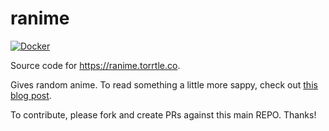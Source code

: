 # ranime

[![Docker](https://github.com/fatcat2/ranime/actions/workflows/main.yml/badge.svg)](https://github.com/fatcat2/ranime/actions/workflows/main.yml)

Source code for https://ranime.torrtle.co.

Gives random anime. To read something a little more sappy, check out [this blog post](https://ryanjchen.com/things-i-think-about-while-powerwashing-32/).

To contribute, please fork and create PRs against this main REPO. Thanks!

